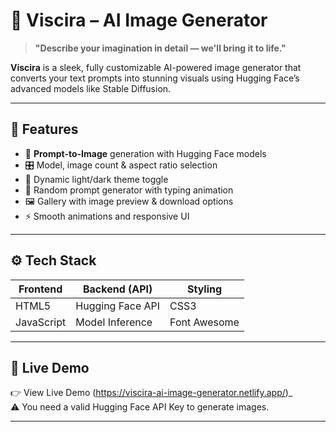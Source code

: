 # 🎨 Viscira – AI Image Generator

> **"Describe your imagination in detail — we'll bring it to life."**

**Viscira** is a sleek, fully customizable AI-powered image generator that converts your text prompts into stunning visuals using Hugging Face’s advanced models like Stable Diffusion.

---

## 🚀 Features

- 🎯 **Prompt-to-Image** generation with Hugging Face models
- 🎛️ Model, image count & aspect ratio selection
- 🎨 Dynamic light/dark theme toggle
- 🔁 Random prompt generator with typing animation
- 🖼️ Gallery with image preview & download options
- ⚡ Smooth animations and responsive UI

---

## ⚙️ Tech Stack

| Frontend   | Backend (API)     | Styling     |
|------------|-------------------|-------------|
| HTML5      | Hugging Face API  | CSS3        |
| JavaScript | Model Inference   | Font Awesome |

---

## 📸 Live Demo

👉 View Live Demo (https://viscira-ai-image-generator.netlify.app/)_  
⚠️ You need a valid Hugging Face API Key to generate images.

---

